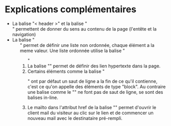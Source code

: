 # Explications complémentaires
* La balise "< header >" et la balise "<nav>" permettent de donner du sens au contenu de la page (l'entête et la navigation)
* La balise "<ul>" permet de définir une liste non ordonnée, chaque élément a la meme valeur. Une liste ordonnée utilise la balise "<ol>"
* La balise "<a>" permet de définir des lien hypertexte dans la page.
* Certains éléments comme la balise "<p>" ont par défaut un saut de ligne a la fin de ce qu'il contienne, c'est ce qu'on appelle des éléments de type "block". Au contraire une balise comme le "<a>" ne font pas de saut de ligne, se sont des balises in-line. 
* Le mailto dans l'attribut href de la balise "<a>" permet d'ouvrir le client mail du visiteur au clic sur le lien et de commencer un nouveau mail avec le destinataire pré-rempli.
